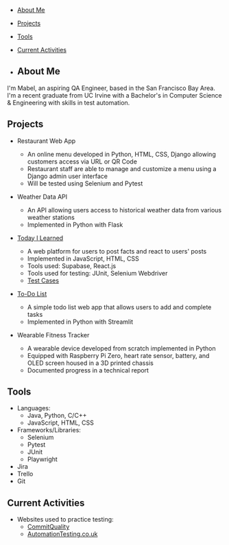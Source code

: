 - [About Me](#about-me)
- [Projects](#projects)
- [Tools](#tools)
- [Current Activities](#current-activities)

- ## About Me

I'm Mabel, an aspiring QA Engineer, based in the San Francisco Bay Area. I'm a recent graduate from UC Irvine with a Bachelor's in Computer Science & Engineering with skills in test automation.


## Projects

- Restaurant Web App
  - An online menu developed in Python, HTML, CSS, Django allowing customers access via URL or QR Code
  - Restaurant staff are able to manage and customize a menu using a Django admin user interface
  - Will be tested using Selenium and Pytest

- Weather Data API
  - An API allowing users access to historical weather data from various weather stations
  - Implemented in Python with Flask

- [Today I Learned](https://til-jade.vercel.app/)
  - A web platform for users to post facts and react to users' posts
  - Implemented in JavaScript, HTML, CSS
  - Tools used: Supabase, React.js
  - Tools used for testing: JUnit, Selenium Webdriver
  - [Test Cases](https://github.com/book-end/TIL-App-Tests)

- [To-Do List](https://todolist-app.streamlit.app/)
  - A simple todo list web app that allows users to add and complete tasks
  - Implemented in Python with Streamlit

- Wearable Fitness Tracker
  - A wearable device developed from scratch implemented in Python
  - Equipped with Raspberry Pi Zero, heart rate sensor, battery, and OLED screen housed in a 3D printed chassis
  - Documented progress in a technical report

## Tools

- Languages:
  - Java, Python, C/C++
  - JavaScript, HTML, CSS
- Frameworks/Libraries:
  - Selenium
  - Pytest
  - JUnit
  - Playwright
- Jira
- Trello
- Git

## Current Activities

- Websites used to practice testing:
  - [CommitQuality](https://commitquality.com/)
  - [AutomationTesting.co.uk](https://www.automationtesting.co.uk/index.html)
